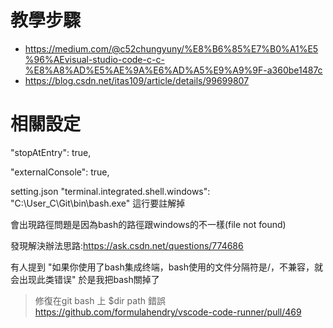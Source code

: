 # 教學步驟
- https://medium.com/@c52chungyuny/%E8%B6%85%E7%B0%A1%E5%96%AEvisual-studio-code-c-c-%E8%A8%AD%E5%AE%9A%E6%AD%A5%E9%A9%9F-a360be1487c
- https://blog.csdn.net/itas109/article/details/99699807
# 相關設定
"stopAtEntry": true,

"externalConsole": true,

setting.json  "terminal.integrated.shell.windows": "C:\\User_C\\Git\\bin\\bash.exe" 這行要註解掉

會出現路徑問題是因為bash的路徑跟windows的不一樣(file not found)

發現解決辦法思路:https://ask.csdn.net/questions/774686

有人提到 "如果你使用了bash集成终端，bash使用的文件分隔符是/，不兼容，就会出现此类错误"
於是我把bash關掉了
> 修復在git bash 上 $dir path 錯誤
> https://github.com/formulahendry/vscode-code-runner/pull/469

